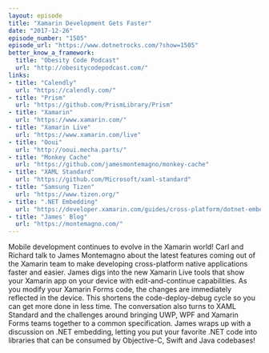 ```yaml
---
layout: episode
title: "Xamarin Development Gets Faster"
date: "2017-12-26"
episode_number: "1505"
episode_url: "https://www.dotnetrocks.com/?show=1505"
better_know_a_framework:
  title: "Obesity Code Podcast"
  url: "http://obesitycodepodcast.com/"
links:
- title: "Calendly"
  url: "https://calendly.com/"
- title: "Prism"
  url: "https://github.com/PrismLibrary/Prism"
- title: "Xamarin"
  url: "https://www.xamarin.com/"
- title: "Xamarin Live"
  url: "https://www.xamarin.com/live"
- title: "Ooui"
  url: "http://ooui.mecha.parts/"
- title: "Monkey Cache"
  url: "https://github.com/jamesmontemagno/monkey-cache"
- title: "XAML Standard"
  url: "https://github.com/Microsoft/xaml-standard"
- title: "Samsung Tizen"
  url: "https://www.tizen.org/"
- title: ".NET Embedding"
  url: "https://developer.xamarin.com/guides/cross-platform/dotnet-embedding/"
- title: "James' Blog"
  url: "https://montemagno.com/"
---
```


Mobile development continues to evolve in the Xamarin world! Carl and Richard talk to James Montemagno about the latest features coming out of the Xamarin team to make developing cross-platform native applications faster and easier. James digs into the new Xamarin Live tools that show your Xamarin app on your device with edit-and-continue capabilities. As you modify your Xamarin Forms code, the changes are immediately reflected in the device. This shortens the code-deploy-debug cycle so you can get more done in less time. The conversation also turns to XAML Standard and the challenges around bringing UWP, WPF and Xamarin Forms teams together to a common specification. James wraps up with a discussion on .NET embedding, letting you put your favorite .NET code into libraries that can be consumed by Objective-C, Swift and Java codebases!

